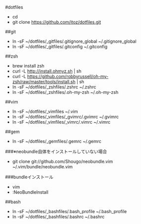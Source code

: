 #dotfiles

 - cd
 - git clone https://github.com/itoz/dotfiles.git

##git

 - ln -sF ~/dotfiles/_gitfiles/.gitignore_global ~/.gitignore_global
 - ln -sF ~/dotfiles/_gitfiles/.gitconfig ~/.gitconfig

##zsh
 - brew install zsh
 - curl -L http://install.ohmyz.sh | sh
 - curl -L https://github.com/robbyrussell/oh-my-zsh/raw/master/tools/install.sh | sh
 - ln -sF ~/dotfiles/_zshfiles/.zshrc ~/.zshrc 
 - ln -sF ~/dotfiles/_zshfiles/.oh-my-zsh ~/.oh-my-zsh 

##vim
 - ln -sF ~/dotfiles/_vimfiles ~/.vim
 - ln -sF ~/dotfiles/_vimfiles/_gvimrc/.gvimrc ~/.gvimrc
 - ln -sF ~/dotfiles/_vimfiles/_vimrc/.vimrc ~/.vimrc

##gem
- ln -sF ~/dotfiles/_gemfiles/.gemrc ~/.gemrc

###※neobundle自体をインストールしていない場合
 - git clone git://github.com/Shougo/neobundle.vim ~/.vim/bundle/neobundle.vim

###bundleインストール
 - vim
 - :NeoBundleInstall


##bash
 - ln -sF ~/dotfiles/_bashfiles/.bash_profile ~/.bash_profile
 - ln -sF ~/dotfiles/_bashfiles/.bashrc ~/.bashrc


